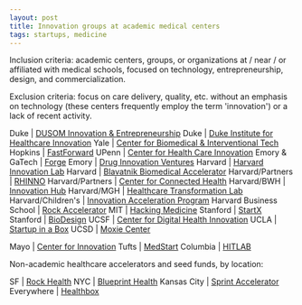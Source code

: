 ```yaml
---
layout: post
title: Innovation groups at academic medical centers
tags: startups, medicine
---
```


Inclusion criteria: academic centers, groups, or organizations at / near / or affiliated with medical schools, focused on technology, entrepreneurship, design, and commercialization.

Exclusion criteria: focus on care delivery, quality, etc. without an emphasis on technology (these centers frequently employ the term 'innovation') or a lack of recent activity.

Duke | [DUSOM Innovation & Entrepreneurship](http://sites.duke.edu/dusomie/)
Duke | [Duke Institute for Healthcare Innovation](http://www.dihi.org/)
Yale | [Center for Biomedical & Interventional Tech](http://medicine.yale.edu/cbit/)
Hopkins | [FastForward](http://engineering.jhu.edu/fastforward/)
UPenn | [Center for Health Care Innovation](http://www.uphs.upenn.edu/center-for-innovation/)
Emory & GaTech | [Forge](http://forgehealth.org)
Emory | [Drug Innovation Ventures](http://driveinnovations.org/)
Harvard | [Harvard Innovation Lab](https://i-lab.harvard.edu/)
Harvard | [Blavatnik Biomedical Accelerator](http://otd.harvard.edu/accelerators/blavatnik-biomedical-accelerator/)
Harvard/Partners | [RHINNO](http://rhinno.partners.org/)
Harvard/Partners | [Center for Connected Health](http://connectedhealth.partners.org/)
Harvard/BWH | [Innovation Hub](http://disruptingmedicine.org/)
Harvard/MGH | [Healthcare Transformation Lab](http://www.massgeneral.org/heartcenter/research/healthcare-transformation-lab.aspx)
Harvard/Children's | [Innovation Acceleration Program](http://www.childrenshospital.org/research-and-innovation/innovation/iap)
Harvard Business School | [Rock Accelerator](http://www.hbs.edu/entrepreneurship/mbacurriculum/rock-accelerator.html)
MIT | [Hacking Medicine](http://hackingmedicine.mit.edu/)
Stanford | [StartX](startx.stanford.edu)
Stanford | [BioDesign](http://biodesign.stanford.edu/bdn/index.jsp)
UCSF | [Center for Digital Health Innovation](http://centerfordigitalhealthinnovation.org/)
UCLA | [Startup in a Box](http://oip.ucla.edu/ucla-startup-box)
UCSD | [Moxie Center](http://www.jacobsschool.ucsd.edu/moxiecenter/)

Mayo | [Center for Innovation](http://www.mayo.edu/center-for-innovation/)
Tufts | [MedStart](http://tuftsmedstart.com/)
Columbia | [HITLAB](http://www.hitlab.org/)

Non-academic healthcare accelerators and seed funds, by location:

SF | [Rock Health](http://rockhealth.com/)
NYC | [Blueprint Health](http://www.blueprinthealth.org/)
Kansas City | [Sprint Accelerator](http://sprintaccel.com/)
Everywhere | [Healthbox](https://www.healthbox.com/)
